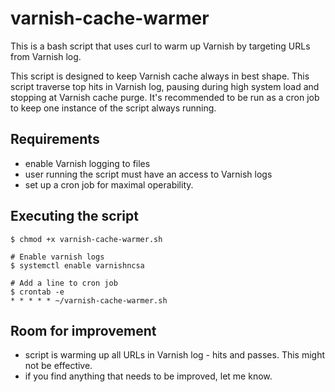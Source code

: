 # varnish-cache-warmer

This is a bash script that uses curl to warm up Varnish by targeting URLs from Varnish log.

This script is designed to keep Varnish cache always in best shape. This script traverse top hits in Varnish log, pausing during high system load and stopping at Varnish cache purge. It's recommended to be run as a cron job to keep one instance of the script always running.

## Requirements

- enable Varnish logging to files
- user running the script must have an access to Varnish logs
- set up a cron job for maximal operability.

## Executing the script
    $ chmod +x varnish-cache-warmer.sh
    
    # Enable varnish logs
    $ systemctl enable varnishncsa

    # Add a line to cron job
    $ crontab -e
    * * * * * ~/varnish-cache-warmer.sh

## Room for improvement

- script is warming up all URLs in Varnish log - hits and passes. This might not be effective.
- if you find anything that needs to be improved, let me know.
